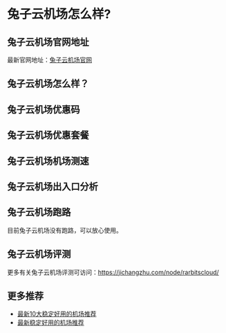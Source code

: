 # 兔子云机场怎么样?

## 兔子云机场官网地址
最新官网地址：[兔子云机场官网](https://dljc.affxc.com/rarbitscloud/)

## 兔子云机场怎么样？


## 兔子云机场优惠码


## 兔子云机场优惠套餐


## 兔子云机场机场测速


## 兔子云机场出入口分析


## 兔子云机场跑路
目前兔子云机场没有跑路，可以放心使用。

## 兔子云机场评测
更多有关兔子云机场评测可访问：https://jichangzhu.com/node/rarbitscloud/

## 更多推荐
 - [最新10大稳定好用的机场推荐](https://github.com/dailijichang/jichangtuijian)
 - [最新稳定好用的机场推荐](https://www.dailijichang.com/?utm_source=github&utm_medium=dailijichang-details)
